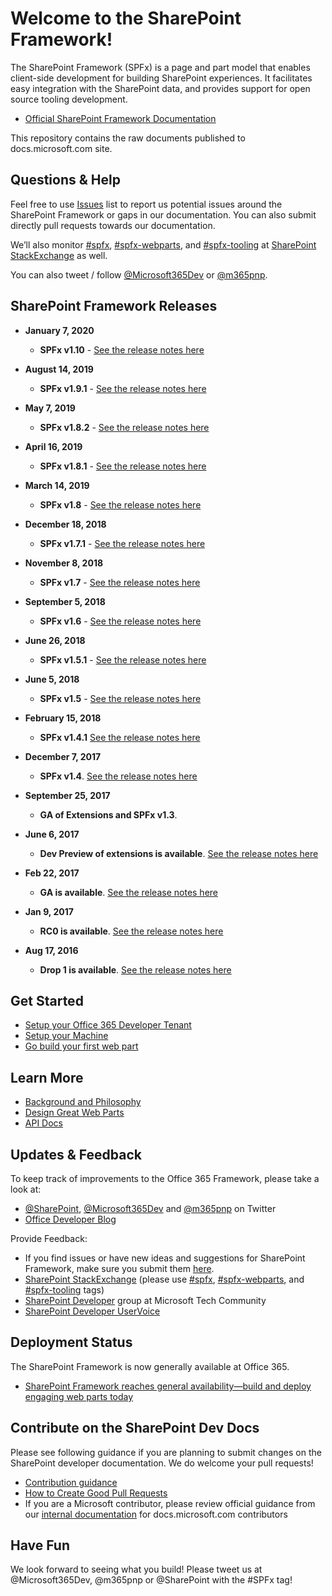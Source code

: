 # Welcome to the SharePoint Framework!

The SharePoint Framework (SPFx) is a page and part model that enables client-side development for building SharePoint experiences. It facilitates easy integration with the SharePoint data, and provides support for open source tooling development.

* [Official SharePoint Framework Documentation](https://aka.ms/spfx)

This repository contains the raw documents published to docs.microsoft.com site.

## Questions & Help

Feel free to use [Issues]((https://github.com/SharePoint/sp-dev-docs/issues)) list to report us potential issues around the SharePoint Framework or gaps in our documentation. You can also submit directly pull requests towards our documentation. 

We’ll also monitor [#spfx](http://sharepoint.stackexchange.com/tags/spfx/), [#spfx-webparts](http://sharepoint.stackexchange.com/tags/spfx-webparts/), and [#spfx-tooling](http://sharepoint.stackexchange.com/tags/spfx-tooling/) at [SharePoint StackExchange](http://sharepoint.stackexchange.com/) as well.

You can also tweet / follow [@Microsoft365Dev](https://twitter.com/Microsoft365Dev) or [@m365pnp](https://twitter.com/m365pnp).

## SharePoint Framework Releases

* **January 7, 2020**
   * **SPFx v1.10** - [See the release notes here](https://github.com/SharePoint/sp-dev-docs/wiki/SharePoint-Framework-v1.10-release-notes)

* **August 14, 2019**
   * **SPFx v1.9.1** - [See the release notes here](https://github.com/SharePoint/sp-dev-docs/wiki/SharePoint-Framework-v1.9.1-release-notes)

* **May 7, 2019**
   * **SPFx v1.8.2** - [See the release notes here](https://github.com/SharePoint/sp-dev-docs/wiki/SharePoint-Framework-v1.8.2-release-notes)

* **April 16, 2019**
   * **SPFx v1.8.1** - [See the release notes here](https://github.com/SharePoint/sp-dev-docs/wiki/SharePoint-Framework-v1.8.1-release-notes)

* **March 14, 2019**
   * **SPFx v1.8** - [See the release notes here](https://github.com/SharePoint/sp-dev-docs/wiki/SharePoint-Framework-v1.8-release-notes)

* **December 18, 2018**
   * **SPFx v1.7.1** - [See the release notes here](https://github.com/SharePoint/sp-dev-docs/wiki/Release-Notes-for-SPFx-Package-Version-1.7.1)

* **November 8, 2018**
   * **SPFx v1.7** - [See the release notes here](https://github.com/SharePoint/sp-dev-docs/wiki/SharePoint-Framework-v1.7-release-notes)
* **September 5, 2018**
   * **SPFx v1.6** - [See the release notes here](https://github.com/SharePoint/sp-dev-docs/wiki/SharePoint-Framework-v1.6-release-notes)

* **June 26, 2018**
   * **SPFx v1.5.1** - [See the release notes here](https://github.com/SharePoint/sp-dev-docs/wiki/Release-Notes-for-SPFx-Package-Version-1.5.1)
   
* **June 5, 2018**
   * **SPFx v1.5** - [See the release notes here](https://github.com/SharePoint/sp-dev-docs/wiki/Release-Notes-for-SharePoint-Framework-Package-v1.5)

* **February 15, 2018**
   * **SPFx v1.4.1** [See the release notes here](https://github.com/SharePoint/sp-dev-docs/wiki/Release-Notes-for-SPFx-Package-Version-1.4.1)

* **December 7, 2017**
   *  **SPFx v1.4**. [See the release notes here](https://github.com/SharePoint/sp-dev-docs/wiki/Release-Notes-for-SPFx-Package-Version-1.4)

* **September 25, 2017**
   *  **GA of Extensions and SPFx v1.3**.

* **June 6, 2017**
   *  **Dev Preview of extensions is available**.  [See the release notes here](https://github.com/SharePoint/sp-dev-docs/wiki/Release-Notes---Extensions-Dev-Preview-Drop-1)

* **Feb 22, 2017**
   *  **GA is available**.  [See the release notes here](https://github.com/SharePoint/sp-dev-docs/wiki/Release-Notes-GA)

* **Jan 9, 2017**
   *  **RC0 is available**.  [See the release notes here](https://github.com/SharePoint/sp-dev-docs/wiki/Release-Notes-RC0)

* **Aug 17, 2016**
   * **Drop 1 is available**.  [See the release notes here](https://github.com/SharePoint/sp-dev-docs/wiki/Drop-1)
   
## Get Started

* [Setup your Office 365 Developer Tenant](https://docs.microsoft.com/sharepoint/dev/spfx/set-up-your-developer-tenant)
* [Setup your Machine](https://docs.microsoft.com/sharepoint/dev/spfx/set-up-your-development-environment)
* [Go build your first web part](https://docs.microsoft.com/sharepoint/dev/spfx/web-parts/get-started/build-a-hello-world-web-part)


## Learn More

* [Background and Philosophy](https://docs.microsoft.com/sharepoint/dev/spfx/sharepoint-framework-overview)
* [Design Great Web Parts](https://docs.microsoft.com/sharepoint/dev/design/design-guidance-overview)
* [API Docs](https://docs.microsoft.com/javascript/api/sp-application-base)

## Updates & Feedback

To keep track of improvements to the Office 365 Framework, please take a look at:

* [@SharePoint](https://twitter.com/sharepoint), [@Microsoft365Dev](https://twitter.com/Microsoft365Dev) and [@m365pnp](https://twitter.com/m365pnp) on Twitter
* [Office Developer Blog](https://developer.microsoft.com/en-us/office/blogs/)

Provide Feedback:

* If you find issues or have new ideas and suggestions for SharePoint Framework, make sure you submit them [here](https://github.com/SharePoint/sp-dev-docs/issues).
* [SharePoint StackExchange](http://sharepoint.stackexchange.com/) (please use [#spfx](http://sharepoint.stackexchange.com/tags/spfx/), [#spfx-webparts](http://sharepoint.stackexchange.com/tags/spfx-webparts/), and [#spfx-tooling](http://sharepoint.stackexchange.com/tags/spfx-tooling/) tags)
* [SharePoint Developer](https://techcommunity.microsoft.com/t5/SharePoint-Developer/bd-p/SharePointDev) group at Microsoft Tech Community
* [SharePoint Developer UserVoice](https://sharepoint.uservoice.com/forums/329220-sharepoint-dev-platform)

## Deployment Status
The SharePoint Framework is now generally available at Office 365.

- [SharePoint Framework reaches general availability—build and deploy engaging web parts today](https://blogs.office.com/2017/02/23/sharepoint-framework-reaches-general-availability-build-and-deploy-engaging-web-parts-today/)

## Contribute on the SharePoint Dev Docs

Please see following guidance if you are planning to submit changes on the SharePoint developer documentation. We do welcome your pull requests!

* [Contribution guidance](https://github.com/SharePoint/sp-dev-docs/blob/master/.github/CONTRIBUTING.md)
* [How to Create Good Pull Requests](https://github.com/SharePoint/sp-dev-docs/wiki/How-to-Create-Good-Pull-Requests)
* If you are a Microsoft contributor, please review official guidance from our [internal documentation](https://review.docs.microsoft.com/en-us/help/contribute/?branch=master) for docs.microsoft.com contributors

## Have Fun

We look forward to seeing what you build! Please tweet us at @Microsoft365Dev, @m365pnp or @SharePoint with the #SPFx tag!
